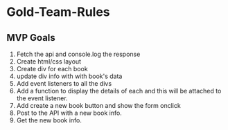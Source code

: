 # Gold-Team-Rules
## MVP Goals
1. Fetch the api and console.log the response
2. Create html/css layout
3. Create div for each book
4. update div info with with book's data
5. Add event listeners to all the divs
6. Add a function to display the details of each and this will be attached to the event listener.
7. Add create a new book button and show the form onclick
8. Post to the API with a new book info.
9. Get the new book info.
